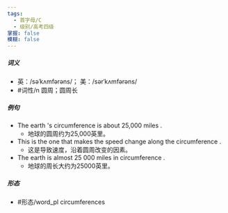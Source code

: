 ```yaml
---
tags:
  - 首字母/C
  - 级别/高考四级
掌握: false
模糊: false
---
```

##### 词义
- 英：/səˈkʌmfərəns/； 美：/sərˈkʌmfərəns/
- #词性/n  圆周；圆周长
##### 例句
- The earth 's circumference is about 25,000 miles .
	- 地球的圆周约为25,000英里。
- This is the one that makes the speed change along the circumference .
	- 这是导致速度，沿着圆周改变的因素。
- The earth is almost 25 000 miles in circumference .
	- 地球的周长大约为25000英里。
##### 形态
- #形态/word_pl circumferences
